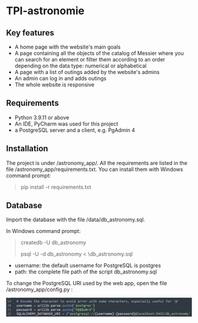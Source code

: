# TPI-astronomie

## Key features

- A home page with the website's main goals
- A page containing all the objects of the catalog of Messier where you can search for an element or filter them according to an order depending on the data type: numerical or alphabetical
-  A page with a list of outings added by the website's admins
- An admin can log in and adds outings
- The whole website is responsive



## Requirements

- Python 3.9.11 or above
- An IDE, PyCharm was used for this project
- a PostgreSQL server and a client, e.g. PgAdmin 4



## Installation

The project is under /astronomy_app/.  All the requirements are listed in the file /astronomy_app/requirements.txt. You can install them with Windows command prompt:

> pip install -r requirements.txt



## Database

Import the database with the file /data/db_astronomy.sql. 

In Windows command prompt:

> createdb -U <username> db_astronomy
>
> psql -U <username> -d db_astronomy <  <path>\db_astronomy.sql

- username: the default username for PostgreSQL is postgres
- path: the complete file path of the script db_astronomy.sql

To change the PostgreSQL URI used by the web app, open the file /astronomy_app/config.py :

![](/img/db-credentials.png)
